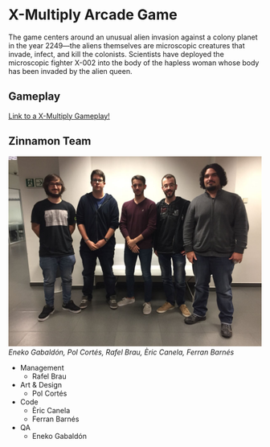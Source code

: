 # X-Multiply Arcade Game
The game centers around an unusual alien invasion against a colony planet in the year 2249—the aliens themselves are microscopic creatures that invade, infect, and kill the colonists. Scientists have deployed the microscopic fighter X-002 into the body of the hapless woman whose body has been invaded by the alien queen.

## Gameplay
[Link to a X-Multiply Gameplay!](https://www.youtube.com/embed/dePMGk-hudA)

## Zinnamon Team
![alt Team](Zinnamon_Team.jpeg)
<em>Eneko Gabaldón, Pol Cortés, Rafel Brau, Èric Canela, Ferran Barnés</em>
- Management
  - Rafel Brau
- Art & Design
  - Pol Cortés 
- Code
  - Èric Canela
  - Ferran Barnés
- QA
  - Eneko Gabaldón

